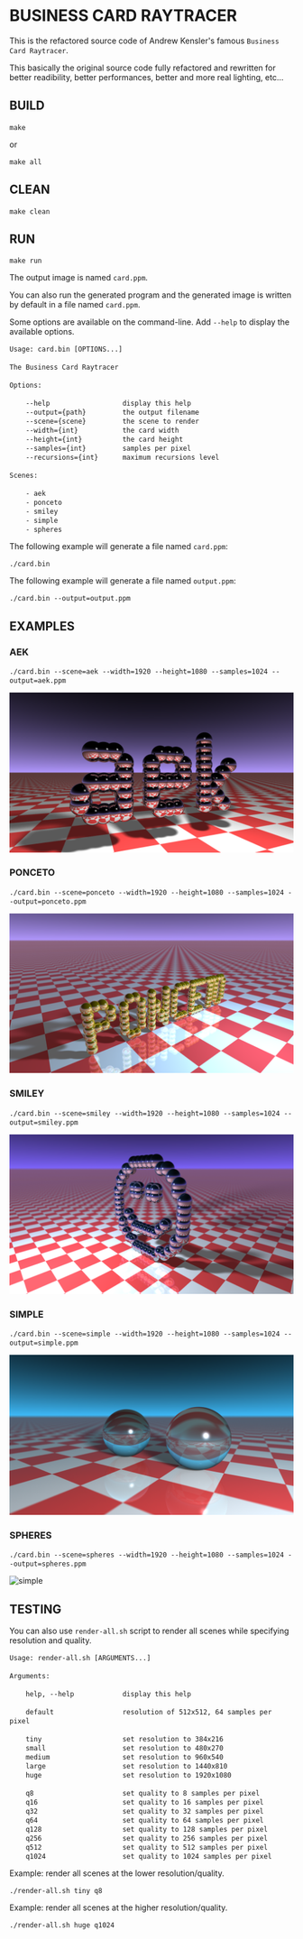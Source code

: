 # BUSINESS CARD RAYTRACER

This is the refactored source code of Andrew Kensler's famous `Business Card Raytracer`.

This basically the original source code fully refactored and rewritten for better readibility, better performances, better and more real lighting, etc...

## BUILD

```
make
```

or

```
make all
```

## CLEAN

```
make clean
```

## RUN

```
make run
```

The output image is named `card.ppm`.

You can also run the generated program and the generated image is written by default in a file named `card.ppm`.

Some options are available on the command-line. Add `--help` to display the available options.

```
Usage: card.bin [OPTIONS...]

The Business Card Raytracer

Options:

    --help                  display this help
    --output={path}         the output filename
    --scene={scene}         the scene to render
    --width={int}           the card width
    --height={int}          the card height
    --samples={int}         samples per pixel
    --recursions={int}      maximum recursions level

Scenes:

    - aek
    - ponceto
    - smiley
    - simple
    - spheres

```

The following example will generate a file named `card.ppm`:

```
./card.bin
```

The following example will generate a file named `output.ppm`:

```
./card.bin --output=output.ppm
```

## EXAMPLES

### AEK

```
./card.bin --scene=aek --width=1920 --height=1080 --samples=1024 --output=aek.ppm
```

![aek](../../doc/aek-1920x1080-q1024.png)

### PONCETO

```
./card.bin --scene=ponceto --width=1920 --height=1080 --samples=1024 --output=ponceto.ppm
```

![ponceto](../../doc/ponceto-1920x1080-q1024.png)

### SMILEY

```
./card.bin --scene=smiley --width=1920 --height=1080 --samples=1024 --output=smiley.ppm
```

![smiley](../../doc/smiley-1920x1080-q1024.png)

### SIMPLE

```
./card.bin --scene=simple --width=1920 --height=1080 --samples=1024 --output=simple.ppm
```

![simple](../../doc/simple-1920x1080-q1024.png)

### SPHERES

```
./card.bin --scene=spheres --width=1920 --height=1080 --samples=1024 --output=spheres.ppm
```

![simple](../../doc/simple-spheres-q1024.png)

## TESTING

You can also use `render-all.sh` script to render all scenes while specifying resolution and quality.

```
Usage: render-all.sh [ARGUMENTS...]

Arguments:

    help, --help            display this help

    default                 resolution of 512x512, 64 samples per pixel

    tiny                    set resolution to 384x216
    small                   set resolution to 480x270
    medium                  set resolution to 960x540
    large                   set resolution to 1440x810
    huge                    set resolution to 1920x1080

    q8                      set quality to 8 samples per pixel
    q16                     set quality to 16 samples per pixel
    q32                     set quality to 32 samples per pixel
    q64                     set quality to 64 samples per pixel
    q128                    set quality to 128 samples per pixel
    q256                    set quality to 256 samples per pixel
    q512                    set quality to 512 samples per pixel
    q1024                   set quality to 1024 samples per pixel

```

Example: render all scenes at the lower resolution/quality.

```
./render-all.sh tiny q8
```

Example: render all scenes at the higher resolution/quality.

```
./render-all.sh huge q1024
```
